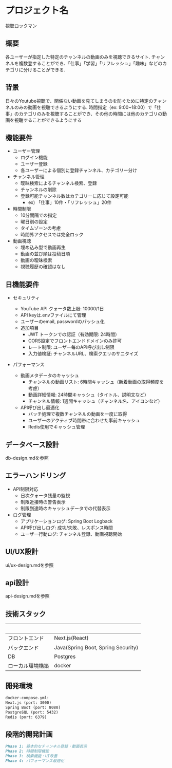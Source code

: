 # プロジェクト名
視聴ロックマン

## 概要
各ユーザーが指定した特定のチャンネルの動画のみを視聴できるサイト.
チャンネルを複数登することができ、「仕事」「学習」「リフレッシュ」「趣味」などのカテゴリに分けることができる.

## 背景
日々のYoutube視聴で、関係ない動画を見てしまうのを防ぐために特定のチャンネルのみの動画を視聴できるようにする.
時間指定（ex: 9:00~18:00）で「仕事」のカテゴリのみを視聴することができ、その他の時間には他のカテゴリの動画を視聴することができるようにする

## 機能要件
* ユーザー管理
    - ログイン機能
    - ユーザー登録
    - 各ユーザーによる個別に登録チャンネル、カテゴリー分け
* チャンネル管理
    - 曖昧検索によるチャンネル検索、登録
    - チャンネルの削除
    - 登録可能チャンネル数はカテゴリーに応じて設定可能
        - ex) 「仕事」10件・「リフレッシュ」20件
* 時間制限
    - 10分間隔での指定
    - 曜日別の設定
    - タイムゾーンの考慮
    - 時間外アクセスでは完全ロック
* 動画視聴
    - 埋め込み型で動画再生
    - 動画の並び順は投稿日順
    - 動画の曖昧検索
    - 視聴履歴の確認はなし

## 日機能要件
* セキュリティ
    - YouTube API クォータ数上限: 10000/1日
    - API keyは.envファイルにて管理
    - ユーザーのemail, passwordのパッシュ化 

    * 追加項目
        - JWT トークンでの認証（有効期限: 24時間）
        - CORS設定でフロントエンドドメインのみ許可
        - レート制限: ユーザー毎のAPI呼び出し制限
        - 入力値検証: チャンネルURL、検索クエリのサニタイズ
* パフォーマンス
    * 動画メタデータのキャッシュ
        - チャンネルの動画リスト: 6時間キャッシュ（新着動画の取得頻度を考慮）
        - 動画詳細情報: 24時間キャッシュ（タイトル、説明文など）
        - チャンネル情報: 1週間キャッシュ（チャンネル名、アイコンなど）
    * API呼び出し最適化
        - バッチ処理で複数チャンネルの動画を一度に取得
        - ユーザーのアクティブ時間帯に合わせた事前キャッシュ
        - Redis使用でキャッシュ管理

## データベース設計
db-design.mdを参照

## エラーハンドリング
* API制限対応
    - 日次クォータ残量の監視
    - 制限近接時の警告表示
    - 制限到達時のキャッシュデータでの代替表示  
* ログ管理
    - アプリケーションログ: Spring Boot Logback
    - API呼び出しログ: 成功/失敗、レスポンス時間
    - ユーザー行動ログ: チャンネル登録、動画視聴開始

## UI/UX設計
ui/ux-design.mdを参照

## api設計
api-design.mdを参照

## 技術スタック
|  　　　　　 | 　　　　　 |
|:----------|:---------|
|フロントエンド | Next.js(React) |
|バックエンド  | Java(Spring Boot, Spring Security) |
|DB | Postgres |
|ローカル環境構築 | docker |

## 開発環境
```md
docker-compose.yml:
Next.js (port: 3000)
Spring Boot (port: 8080)
PostgreSQL (port: 5432)
Redis (port: 6379)
```

## 段階的開発計画 
```md
Phase 1: 基本的なチャンネル登録・動画表示
Phase 2: 時間制限機能
Phase 3: 検索機能・UI改善
Phase 4: パフォーマンス最適化
```
